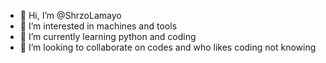 - 👋 Hi, I’m @ShrzoLamayo
- 👀 I’m interested in machines and tools 
- 🌱 I’m currently learning python and coding 
- 💞️ I’m looking to collaborate on codes and who likes coding not knowing 

